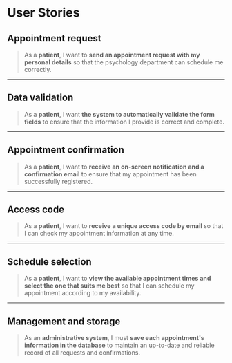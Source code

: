 
# User Stories

## **Appointment request**

> As a **patient**, I want to **send an appointment request with my personal details** so that the psychology department can schedule me correctly.

---

## **Data validation**

> As a **patient**, I want **the system to automatically validate the form fields** to ensure that the information I provide is correct and complete.

---

## **Appointment confirmation**

> As a **patient**, I want to **receive an on-screen notification and a confirmation email** to ensure that my appointment has been successfully registered.

---

## **Access code**

> As a **patient**, I want to **receive a unique access code by email** so that I can check my appointment information at any time.

---

## **Schedule selection**

> As a **patient**, I want to **view the available appointment times and select the one that suits me best** so that I can schedule my appointment according to my availability.

---

## **Management and storage**

> As an **administrative system**, I must **save each appointment's information in the database** to maintain an up-to-date and reliable record of all requests and confirmations.
